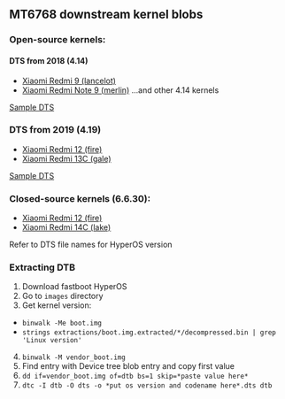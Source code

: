 ## MT6768 downstream kernel blobs

### Open-source kernels:
#### DTS from 2018 (4.14)
- [Xiaomi Redmi 9 (lancelot)](https://github.com/MiCode/Xiaomi_Kernel_OpenSource/tree/lancelot-q-oss)
- [Xiaomi Redmi Note 9 (merlin)](https://github.com/MiCode/Xiaomi_Kernel_OpenSource/tree/merlin-r-oss)
...and other 4.14 kernels

[Sample DTS](https://github.com/MiCode/Xiaomi_Kernel_OpenSource/blob/merlin-r-oss/arch/arm64/boot/dts/mediatek/mt6768.dts)
### DTS from 2019 (4.19)
- [Xiaomi Redmi 12 (fire)](https://github.com/MiCode/Xiaomi_Kernel_OpenSource/tree/fire-t-oss)
- [Xiaomi Redmi 13C (gale)](https://github.com/MiCode/Xiaomi_Kernel_OpenSource/tree/gale-s-oss)

[Sample DTS](https://github.com/MiCode/Xiaomi_Kernel_OpenSource/blob/gale-s-oss/arch/arm64/boot/dts/mediatek/mt6768.dts)

### Closed-source kernels (6.6.30):
- [Xiaomi Redmi 12 (fire)](./fire_global_images_OS2.0.5.0.VMXMIXM_15.0.dts)
- [Xiaomi Redmi 14C (lake)](./lake_global_images_OS2.0.3.0.VGTMIXM_15.0.dts)

Refer to DTS file names for HyperOS version

### Extracting DTB
1. Download fastboot HyperOS
2. Go to `images` directory
3. Get kernel version:
  - `binwalk -Me boot.img`
  - `strings extractions/boot.img.extracted/*/decompressed.bin | grep 'Linux version'`
4. `binwalk -M vendor_boot.img`
5. Find entry with Device tree blob entry and copy first value
6. `dd if=vendor_boot.img of=dtb bs=1 skip=*paste value here*`
7. `dtc -I dtb -O dts -o *put os version and codename here*.dts dtb`
